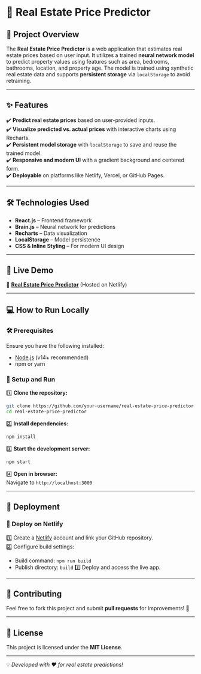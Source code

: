 # 🏡 Real Estate Price Predictor

## 📌 Project Overview
The **Real Estate Price Predictor** is a web application that estimates real estate prices based on user input. It utilizes a trained **neural network model** to predict property values using features such as area, bedrooms, bathrooms, location, and property age. The model is trained using synthetic real estate data and supports **persistent storage** via `localStorage` to avoid retraining.

---

## ✨ Features
✔️ **Predict real estate prices** based on user-provided inputs.  
✔️ **Visualize predicted vs. actual prices** with interactive charts using Recharts.  
✔️ **Persistent model storage** with `localStorage` to save and reuse the trained model.  
✔️ **Responsive and modern UI** with a gradient background and centered form.  
✔️ **Deployable** on platforms like Netlify, Vercel, or GitHub Pages.  

---

## 🛠 Technologies Used
- **React.js** – Frontend framework
- **Brain.js** – Neural network for predictions
- **Recharts** – Data visualization
- **LocalStorage** – Model persistence
- **CSS & Inline Styling** – For modern UI design

---

## 🚀 Live Demo
🔗 **[Real Estate Price Predictor](https://enchanting-entremet-98b7ef.netlify.app/)** (Hosted on Netlify)

---

## 💻 How to Run Locally

### 🛠 Prerequisites
Ensure you have the following installed:
- [Node.js](https://nodejs.org/) (v14+ recommended)
- npm or yarn

### 🔧 Setup and Run
1️⃣ **Clone the repository:**  
   ```sh
   git clone https://github.com/your-username/real-estate-price-predictor.git
   cd real-estate-price-predictor
   ```
2️⃣ **Install dependencies:**  
   ```sh
   npm install
   ```
3️⃣ **Start the development server:**  
   ```sh
   npm start
   ```
4️⃣ **Open in browser:**  
   Navigate to `http://localhost:3000`

---

## 🚢 Deployment

### 🚀 Deploy on Netlify
1️⃣ Create a [Netlify](https://www.netlify.com/) account and link your GitHub repository.  
2️⃣ Configure build settings:  
   - Build command: `npm run build`
   - Publish directory: `build`
3️⃣ Deploy and access the live app.


---

## 🤝 Contributing
Feel free to fork this project and submit **pull requests** for improvements! 🚀

---

## 📜 License
This project is licensed under the **MIT License**.

---

💡 _Developed with ❤️ for real estate predictions!_

